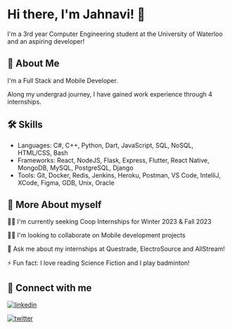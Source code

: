 # Hi there, I'm Jahnavi! 👋

I'm a 3rd year Computer Engineering student at the University of Waterloo and an aspiring developer!




## 🚀 About Me
I'm a Full Stack and Mobile Developer. 

Along my undergrad journey, I have gained work experience through 4 internships.
## 🛠 Skills
- Languages: C#, C++, Python, Dart, JavaScript, SQL, NoSQL, HTML/CSS, Bash
- Frameworks: React, NodeJS, Flask, Express, Flutter, React Native, MongoDB, MySQL, PostgreSQL, Django
- Tools: Git, Docker, Redis, Jenkins, Heroku, Postman, VS Code, IntelliJ, XCode, Figma, GDB, Unix, Oracle



## 💁 More About myself
👩‍💻 I'm currently seeking Coop Internships for Winter 2023 & Fall 2023

👯‍♀️ I'm looking to collaborate on Mobile development projects

💬 Ask me about my internships at Questrade, ElectroSource and AllStream!

⚡️ Fun fact: I love reading Science Fiction and I play badminton!


## 🤝 Connect with me
[![linkedin](https://img.shields.io/badge/linkedin-0A66C2?style=for-the-badge&logo=linkedin&logoColor=white)](https://www.linkedin.com/in/jahnavi17/)

[![twitter](https://img.shields.io/badge/twitter-1DA1F2?style=for-the-badge&logo=twitter&logoColor=white)](https://twitter.com/)
